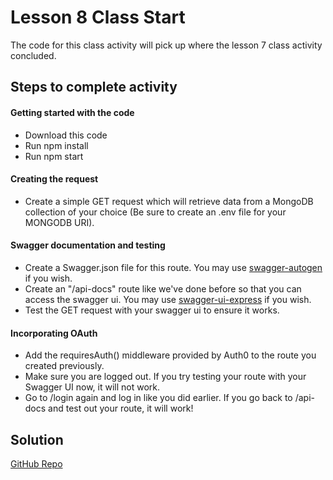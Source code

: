 # Lesson 8 Class Start

The code for this class activity will pick up where the lesson 7 class activity concluded.

## Steps to complete activity

#### Getting started with the code

- Download this code
- Run npm install
- Run npm start

#### Creating the request

- Create a simple GET request which will retrieve data from a MongoDB collection of your choice (Be sure to create an .env file for your MONGODB URI).

#### Swagger documentation and testing

- Create a Swagger.json file for this route. You may use [swagger-autogen](https://www.npmjs.com/package/swagger-autogen) if you wish.
- Create an "/api-docs" route like we've done before so that you can access the swagger ui. You may use [swagger-ui-express](https://www.npmjs.com/package/swagger-ui-express) if you wish.
- Test the GET request with your swagger ui to ensure it works.

#### Incorporating OAuth

- Add the requiresAuth() middleware provided by Auth0 to the route you created previously.
- Make sure you are logged out. If you try testing your route with your Swagger UI now, it will not work.
- Go to /login again and log in like you did earlier. If you go back to /api-docs and test out your route, it will work!

## Solution

[GitHub Repo](https://github.com/byui-cse/cse341-code-student/tree/L08-class-complete)
